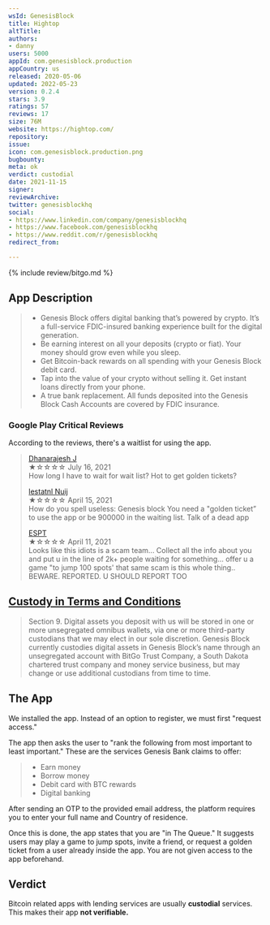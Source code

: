 ```yaml
---
wsId: GenesisBlock
title: Hightop
altTitle: 
authors:
- danny
users: 5000
appId: com.genesisblock.production
appCountry: us
released: 2020-05-06
updated: 2022-05-23
version: 0.2.4
stars: 3.9
ratings: 57
reviews: 17
size: 76M
website: https://hightop.com/
repository: 
issue: 
icon: com.genesisblock.production.png
bugbounty: 
meta: ok
verdict: custodial
date: 2021-11-15
signer: 
reviewArchive: 
twitter: genesisblockhq
social:
- https://www.linkedin.com/company/genesisblockhq
- https://www.facebook.com/genesisblockhq
- https://www.reddit.com/r/genesisblockhq
redirect_from: 

---
```


{% include review/bitgo.md %}

## App Description

> - Genesis Block offers digital banking that’s powered by crypto. It’s a full-service FDIC-insured banking experience built for the digital generation.
> - Be earning interest on all your deposits (crypto or fiat). Your money should grow even while you sleep.
> - Get Bitcoin-back rewards on all spending with your Genesis Block debit card.
> - Tap into the value of your crypto without selling it. Get instant loans directly from your phone.
> - A true bank replacement. All funds deposited into the Genesis Block Cash Accounts are covered by FDIC insurance.

### Google Play Critical Reviews

According to the reviews, there's a waitlist for using the app.

> [Dhanarajesh J](https://play.google.com/store/apps/details?id=com.genesisblock.production&reviewId=gp%3AAOqpTOHcHAXJuD5E9PvH0-2RqR1e9j0j4H0I6jB54lcG_MVYmbM6qPcqd2by_GZYSSqZxoVs8Xvvn44b4EV4Vg)<br>
  ★☆☆☆☆ July 16, 2021 <br>
       How long I have to wait for wait list? Hot to get golden tickets?
>
> [lestatnl Nuij](https://play.google.com/store/apps/details?id=com.genesisblock.production&reviewId=gp%3AAOqpTOGqKcYnhD2PyB9RxjrNkuKQH-TR4AcjzStNSTmakdo9iVmQN7__lDvm53JkhR_xUAtZ_0fy0np0IWaM2Q)<br>
  ★☆☆☆☆ April 15, 2021 <br>
       How do you spell useless: Genesis block You need a "golden ticket” to use the app or be 900000 in the waiting list. Talk of a dead app
>       
> [ESPT](https://play.google.com/store/apps/details?id=com.genesisblock.production&reviewId=gp%3AAOqpTOGPhoUBDg3G407Ut6CBsjYP5CfBQxac8gRwHOv5f0S7qkgSx540tZCa-KtWuGgK5razotPVxAMGJu_CbQ)<br>
  ★☆☆☆☆ April 11, 2021 <br>
      Looks like this idiots is a scam team... Collect all the info about you and put u in the line of 2k+ people waiting for something... offer u a game "to jump 100 spots' that same scam is this whole thing.. BEWARE. REPORTED. U SHOULD REPORT TOO
      
      
## [Custody in Terms and Conditions](https://genesisblock.com/terms/account)

> Section 9. Digital assets you deposit with us will be stored in one or more unsegregated omnibus wallets, via one or more third-party custodians that we may elect in our sole discretion. Genesis Block currently custodies digital assets in Genesis Block’s name through an unsegregated account with BitGo Trust Company, a South Dakota chartered trust company and money service business, but may change or use additional custodians from time to time.

## The App

We installed the app. Instead of an option to register, we must first "request access."

The app then asks the user to "rank the following from most important to least important." These are the services Genesis Bank claims to offer:

> - Earn money
> - Borrow money
> - Debit card with BTC rewards
> - Digital banking

After sending an OTP to the provided email address, the platform requires you to enter your full name and Country of residence.

Once this is done, the app states that you are "in The Queue." It suggests users may play a game to jump spots, invite a friend, or request a golden ticket from a user already inside the app. You are not given access to the app beforehand.

## Verdict

Bitcoin related apps with lending services are usually **custodial** services. This makes their app **not verifiable.**

